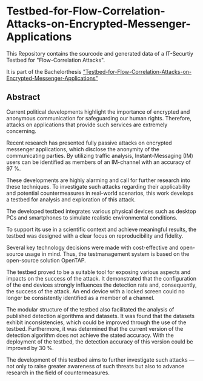 # Testbed-for-Flow-Correlation-Attacks-on-Encrypted-Messenger-Applications

 This Repository contains the sourcode and generated data of a IT-Securtiy Testbed for "Flow-Correlation Attacks".

 It is part of the Bachelorthesis ["Testbed-for-Flow-Correlation-Attacks-on-Encrypted-Messenger-Applications"](/Thesis/Testbed-for-Flow-Correlation-Attacks-on-Encrypted-Messenger-Applications.pdf) 

## Abstract

Current political developments highlight the importance of encrypted and anonymous communication for safeguarding our human rights. Therefore, attacks on applications that provide such services are extremely concerning.

Recent research has presented fully passive attacks on encrypted messenger applications, which disclose the anonymity of the communicating parties. By utilizing traffic analysis, Instant-Messaging (IM) users can be identified as members of an IM-channel with an accuracy of 97 %.

These developments are highly alarming and call for further research into these techniques. To investigate such attacks regarding their applicability and potential countermeasures in real-world scenarios, this work develops a testbed for analysis and exploration of this attack.

The developed testbed integrates various physical devices such as desktop PCs and smartphones to simulate realistic environmental conditions.

To support its use in a scientific context and achieve meaningful results, the testbed was designed with a clear focus on reproducibility and fidelity.

Several key technology decisions were made with cost-effective and open-source usage in mind. Thus, the testmanagement system is based on the open-source solution OpenTAP.

The testbed proved to be a suitable tool for exposing various aspects and impacts on the success of the attack. It demonstrated that the configuration of the end devices strongly influences the detection rate and, consequently, the success of the attack. An end device with a locked screen could no longer be consistently identified as a member of a channel.

The modular structure of the testbed also facilitated the analysis of published detection algorithms and datasets. It was found that the datasets exhibit inconsistencies, which could be improved through the use of the testbed. Furthermore, it was determined that the current version of the detection algorithm does not achieve the stated accuracy. With the deployment of the testbed, the detection accuracy of this version could be improved by 30 %.

The development of this testbed aims to further investigate such attacks — not only to raise greater awareness of such threats but also to advance research in the field of countermeasures.
 